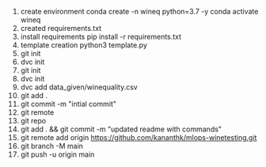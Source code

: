 1. create environment
  conda create -n wineq python=3.7 -y
  conda activate wineq
2. created requirements.txt
3. install requirements
   pip install -r requirements.txt
4. template creation
   python3 template.py 
5. git init
6. dvc init
7. git init
8. dvc init
9. dvc add data_given/winequality.csv
10. git add .
11. git commit -m "intial commit"
12. git remote
13. git repo
14. git add . && git commit -m "updated readme with commands"
15. git remote add origin https://github.com/kananthk/mlops-winetesting.git
16. git branch -M main
17. git push -u origin main

